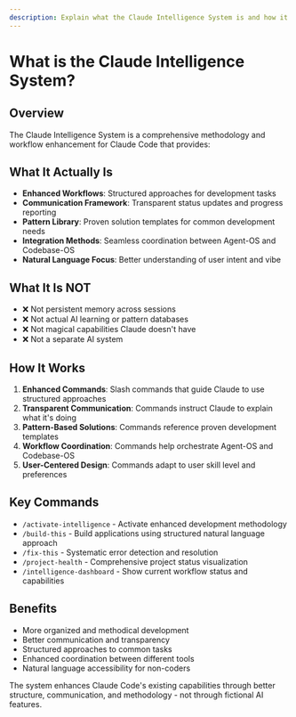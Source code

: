```yaml
---
description: Explain what the Claude Intelligence System is and how it works
---
```


# What is the Claude Intelligence System?

## Overview
The Claude Intelligence System is a comprehensive methodology and workflow enhancement for Claude Code that provides:

## What It Actually Is
- **Enhanced Workflows**: Structured approaches for development tasks
- **Communication Framework**: Transparent status updates and progress reporting  
- **Pattern Library**: Proven solution templates for common development needs
- **Integration Methods**: Seamless coordination between Agent-OS and Codebase-OS
- **Natural Language Focus**: Better understanding of user intent and vibe

## What It Is NOT
- ❌ Not persistent memory across sessions
- ❌ Not actual AI learning or pattern databases
- ❌ Not magical capabilities Claude doesn't have
- ❌ Not a separate AI system

## How It Works
1. **Enhanced Commands**: Slash commands that guide Claude to use structured approaches
2. **Transparent Communication**: Commands instruct Claude to explain what it's doing
3. **Pattern-Based Solutions**: Commands reference proven development templates
4. **Workflow Coordination**: Commands help orchestrate Agent-OS and Codebase-OS
5. **User-Centered Design**: Commands adapt to user skill level and preferences

## Key Commands
- `/activate-intelligence` - Activate enhanced development methodology
- `/build-this` - Build applications using structured natural language approach
- `/fix-this` - Systematic error detection and resolution
- `/project-health` - Comprehensive project status visualization
- `/intelligence-dashboard` - Show current workflow status and capabilities

## Benefits
- More organized and methodical development
- Better communication and transparency
- Structured approaches to common tasks
- Enhanced coordination between different tools
- Natural language accessibility for non-coders

The system enhances Claude Code's existing capabilities through better structure, communication, and methodology - not through fictional AI features.